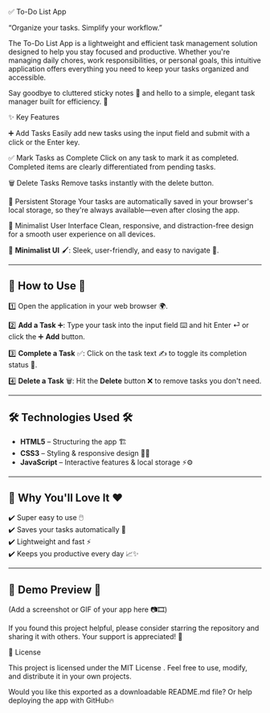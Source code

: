 ✅ To-Do List App

“Organize your tasks. Simplify your workflow.”

The To-Do List App is a lightweight and efficient task management solution designed to help you stay focused and productive. Whether you're managing daily chores, work responsibilities, or personal goals, this intuitive application offers everything you need to keep your tasks organized and accessible.

Say goodbye to cluttered sticky notes 📝 and hello to a simple, elegant task manager built for efficiency. 🎯

✨ Key Features

➕ Add Tasks
Easily add new tasks using the input field and submit with a click or the Enter key.

✅ Mark Tasks as Complete
Click on any task to mark it as completed. Completed items are clearly differentiated from pending tasks.

🗑️ Delete Tasks
Remove tasks instantly with the delete button.

💾 Persistent Storage
Your tasks are automatically saved in your browser's local storage, so they're always available—even after closing the app.

🎨 Minimalist User Interface
Clean, responsive, and distraction-free design for a smooth user experience on all devices.

🎨 **Minimalist UI** 🖌️: Sleek, user-friendly, and easy to navigate 🧭.  

---

## 🚀 How to Use 🚀

1️⃣ Open the application in your web browser 🌍.  

2️⃣ **Add a Task** ➕: Type your task into the input field ⌨️ and hit Enter ⏎ or click the ➕ **Add** button.  

3️⃣ **Complete a Task** ✅: Click on the task text ✍️ to toggle its completion status 🔄.  

4️⃣ **Delete a Task** 🗑️: Hit the **Delete** button ❌ to remove tasks you don't need.  

---

## 🛠️ Technologies Used 🛠️

- **HTML5** – Structuring the app 🏗️  
- **CSS3** – Styling & responsive design 🎨📱  
- **JavaScript** – Interactive features & local storage ⚡⚙️  

---

## 🎯 Why You'll Love It ❤️

✔️ Super easy to use 🖱️  
✔️ Saves your tasks automatically 💾  
✔️ Lightweight and fast ⚡  
✔️ Keeps you productive every day 📈✨  

---

## 📸 Demo Preview 📸

(Add a screenshot or GIF of your app here 📷🎞️)

If you found this project helpful, please consider starring the repository and sharing it with others. Your support is appreciated! 🌟

📄 License

This project is licensed under the MIT License
.
Feel free to use, modify, and distribute it in your own projects.

Would you like this exported as a downloadable README.md file? Or help deploying the app with GitHub🔥
